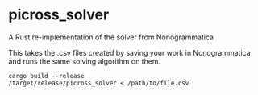# picross_solver
A Rust re-implementation of the solver from Nonogrammatica

This takes the .csv files created by saving your work in Nonogrammatica and runs the same solving algorithm on them.

```
cargo build --release
/target/release/picross_solver < /path/to/file.csv
```
